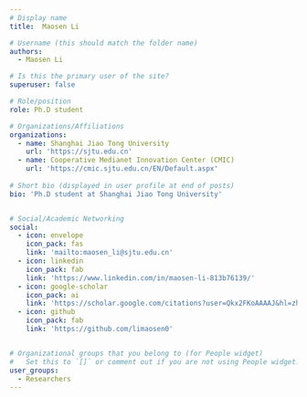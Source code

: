 ```yaml
---
# Display name
title: 	Maosen Li

# Username (this should match the folder name)
authors:
  - Maosen Li

# Is this the primary user of the site?
superuser: false

# Role/position
role: Ph.D student

# Organizations/Affiliations
organizations:
  - name: Shanghai Jiao Tong University
    url: 'https://sjtu.edu.cn'
  - name: Cooperative Medianet Innovation Center (CMIC)
    url: 'https://cmic.sjtu.edu.cn/EN/Default.aspx'
    
# Short bio (displayed in user profile at end of posts)
bio: 'Ph.D student at Shanghai Jiao Tong University'


# Social/Academic Networking
social:
  - icon: envelope
    icon_pack: fas
    link: 'mailto:maosen_li@sjtu.edu.cn'
  - icon: linkedin
    icon_pack: fab
    link: 'https://www.linkedin.com/in/maosen-li-813b76139/'
  - icon: google-scholar
    icon_pack: ai
    link: 'https://scholar.google.com/citations?user=Qkx2FKoAAAAJ&hl=zh-CN'
  - icon: github
    icon_pack: fab
    link: 'https://github.com/limaosen0'


# Organizational groups that you belong to (for People widget)
#   Set this to `[]` or comment out if you are not using People widget.
user_groups:
  - Researchers
---
```


